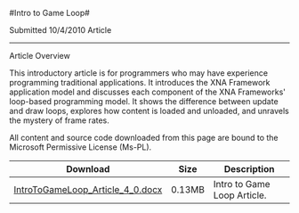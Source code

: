 #Intro to Game Loop#

Submitted
10/4/2010
Article

---

Article Overview

This introductory article is for programmers who may have experience programming traditional applications. It introduces the XNA Framework application model and discusses each component of the XNA Frameworks' loop-based programming model. It shows the difference between update and draw loops, explores how content is loaded and unloaded, and unravels the mystery of frame rates.

All content and source code downloaded from this page are bound to the Microsoft Permissive License (Ms-PL).



Download | Size | Description
---|---|---|
[IntroToGameLoop_Article_4_0.docx](https://github.com/kniEngine/XNAGameStudio/blob/master/Documents/IntroToGameLoop_Article_4_0.docx?raw=true) | 0.13MB | Intro to Game Loop Article. 